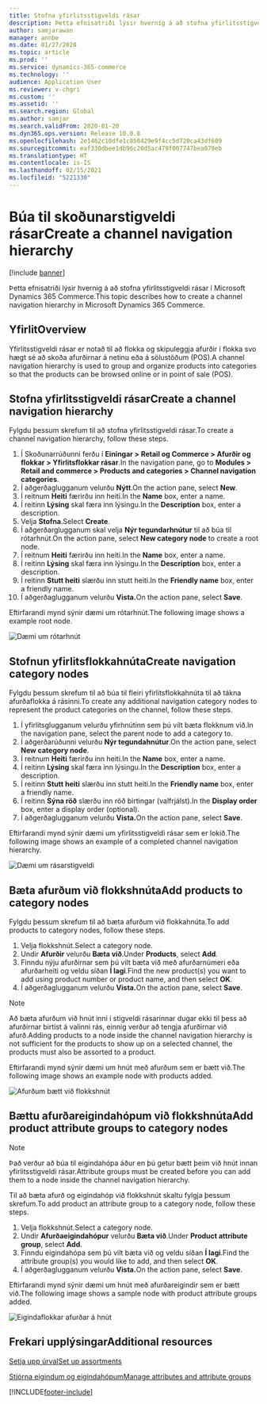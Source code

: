 ```yaml
---
title: Stofna yfirlitsstigveldi rásar
description: Þetta efnisatriði lýsir hvernig á að stofna yfirlitsstigveldi rásar í Microsoft Dynamics 365 Commerce.
author: samjarawan
manager: annbe
ms.date: 01/27/2020
ms.topic: article
ms.prod: ''
ms.service: dynamics-365-commerce
ms.technology: ''
audience: Application User
ms.reviewer: v-chgri
ms.custom: ''
ms.assetid: ''
ms.search.region: Global
ms.author: samjar
ms.search.validFrom: 2020-01-20
ms.dyn365.ops.version: Release 10.0.8
ms.openlocfilehash: 2e1462c10dfe1c858429e9f4cc5d720ca43df609
ms.sourcegitcommit: eaf330dbee1db96c20d5ac479f007747bea079eb
ms.translationtype: HT
ms.contentlocale: is-IS
ms.lasthandoff: 02/15/2021
ms.locfileid: "5221330"
---
```

# <a name="create-a-channel-navigation-hierarchy"></a><span data-ttu-id="3e941-103">Búa til skoðunarstigveldi rásar</span><span class="sxs-lookup"><span data-stu-id="3e941-103">Create a channel navigation hierarchy</span></span>


[!include [banner](includes/banner.md)]

<span data-ttu-id="3e941-104">Þetta efnisatriði lýsir hvernig á að stofna yfirlitsstigveldi rásar í Microsoft Dynamics 365 Commerce.</span><span class="sxs-lookup"><span data-stu-id="3e941-104">This topic describes how to create a channel navigation hierarchy in Microsoft Dynamics 365 Commerce.</span></span>

## <a name="overview"></a><span data-ttu-id="3e941-105">Yfirlit</span><span class="sxs-lookup"><span data-stu-id="3e941-105">Overview</span></span>

<span data-ttu-id="3e941-106">Yfirlitsstigveldi rásar er notað til að flokka og skipuleggja afurðir í flokka svo hægt sé að skoða afurðirnar á netinu eða á sölustöðum (POS).</span><span class="sxs-lookup"><span data-stu-id="3e941-106">A channel navigation hierarchy is used to group and organize products into categories so that the products can be browsed online or in point of sale (POS).</span></span>

## <a name="create-a-channel-navigation-hierarchy"></a><span data-ttu-id="3e941-107">Stofna yfirlitsstigveldi rásar</span><span class="sxs-lookup"><span data-stu-id="3e941-107">Create a channel navigation hierarchy</span></span>

<span data-ttu-id="3e941-108">Fylgdu þessum skrefum til að stofna yfirlitsstigveldi rásar.</span><span class="sxs-lookup"><span data-stu-id="3e941-108">To create a channel navigation hierarchy, follow these steps.</span></span>

1. <span data-ttu-id="3e941-109">Í Skoðunarrúðunni ferðu í **Einingar \> Retail og Commerce \> Afurðir og flokkar \> Yfirlitsflokkar rásar**.</span><span class="sxs-lookup"><span data-stu-id="3e941-109">In the navigation pane, go to **Modules \> Retail and commerce \> Products and categories \> Channel navigation categories**.</span></span>
1. <span data-ttu-id="3e941-110">Í aðgerðaglugganum velurðu **Nýtt**.</span><span class="sxs-lookup"><span data-stu-id="3e941-110">On the action pane, select **New**.</span></span>
1. <span data-ttu-id="3e941-111">Í reitnum **Heiti** færirðu inn heiti.</span><span class="sxs-lookup"><span data-stu-id="3e941-111">In the **Name** box, enter a name.</span></span>
1. <span data-ttu-id="3e941-112">Í reitinn **Lýsing** skal færa inn lýsingu.</span><span class="sxs-lookup"><span data-stu-id="3e941-112">In the **Description** box, enter a description.</span></span>
1. <span data-ttu-id="3e941-113">Velja **Stofna**.</span><span class="sxs-lookup"><span data-stu-id="3e941-113">Select **Create**.</span></span>
1. <span data-ttu-id="3e941-114">Í aðgerðarglugganum skal velja **Nýr tegundarhnútur** til að búa til rótarhnút.</span><span class="sxs-lookup"><span data-stu-id="3e941-114">On the action pane, select **New category node** to create a root node.</span></span>
1. <span data-ttu-id="3e941-115">Í reitnum **Heiti** færirðu inn heiti.</span><span class="sxs-lookup"><span data-stu-id="3e941-115">In the **Name** box, enter a name.</span></span>
1. <span data-ttu-id="3e941-116">Í reitinn **Lýsing** skal færa inn lýsingu.</span><span class="sxs-lookup"><span data-stu-id="3e941-116">In the **Description** box, enter a description.</span></span>
1. <span data-ttu-id="3e941-117">Í reitinn **Stutt heiti** slærðu inn stutt heiti.</span><span class="sxs-lookup"><span data-stu-id="3e941-117">In the **Friendly name** box, enter a friendly name.</span></span>
1. <span data-ttu-id="3e941-118">Í aðgerðaglugganum velurðu **Vista.**</span><span class="sxs-lookup"><span data-stu-id="3e941-118">On the action pane, select **Save**.</span></span>

<span data-ttu-id="3e941-119">Eftirfarandi mynd sýnir dæmi um rótarhnút.</span><span class="sxs-lookup"><span data-stu-id="3e941-119">The following image shows a example root node.</span></span>

![Dæmi um rótarhnút](media/create-channel-hierarchy-1.png)

## <a name="create-navigation-category-nodes"></a><span data-ttu-id="3e941-121">Stofnun yfirlitsflokkahnúta</span><span class="sxs-lookup"><span data-stu-id="3e941-121">Create navigation category nodes</span></span>

<span data-ttu-id="3e941-122">Fylgdu þessum skrefum til að búa til fleiri yfirlitsflokkahnúta til að tákna afurðaflokka á rásinni.</span><span class="sxs-lookup"><span data-stu-id="3e941-122">To create any additional navigation category nodes to represent the product categories on the channel, follow these steps.</span></span>

1. <span data-ttu-id="3e941-123">Í yfirlitsglugganum velurðu yfirhnútinn sem þú vilt bæta flokknum við.</span><span class="sxs-lookup"><span data-stu-id="3e941-123">In the navigation pane, select the parent node to add a category to.</span></span>
1. <span data-ttu-id="3e941-124">Í aðgerðarúðunni velurðu **Nýr tegundahnútur**.</span><span class="sxs-lookup"><span data-stu-id="3e941-124">On the action pane, select **New category node**.</span></span>
1. <span data-ttu-id="3e941-125">Í reitnum **Heiti** færirðu inn heiti.</span><span class="sxs-lookup"><span data-stu-id="3e941-125">In the **Name** box, enter a name.</span></span>
1. <span data-ttu-id="3e941-126">Í reitinn **Lýsing** skal færa inn lýsingu.</span><span class="sxs-lookup"><span data-stu-id="3e941-126">In the **Description** box, enter a description.</span></span>
1. <span data-ttu-id="3e941-127">Í reitinn **Stutt heiti** slærðu inn stutt heiti.</span><span class="sxs-lookup"><span data-stu-id="3e941-127">In the **Friendly name** box, enter a friendly name.</span></span>
1. <span data-ttu-id="3e941-128">Í reitinn **Sýna röð** slærðu inn röð birtingar (valfrjálst).</span><span class="sxs-lookup"><span data-stu-id="3e941-128">In the **Display order** box, enter a display order (optional).</span></span>
1. <span data-ttu-id="3e941-129">Í aðgerðaglugganum velurðu **Vista.**</span><span class="sxs-lookup"><span data-stu-id="3e941-129">On the action pane, select **Save**.</span></span>

<span data-ttu-id="3e941-130">Eftirfarandi mynd sýnir dæmi um yfirlitsstigveldi rásar sem er lokið.</span><span class="sxs-lookup"><span data-stu-id="3e941-130">The following image shows an example of a completed channel navigation hierarchy.</span></span>

![Dæmi um rásarstigveldi](media/create-channel-hierarchy-2.png)

## <a name="add-products-to-category-nodes"></a><span data-ttu-id="3e941-132">Bæta afurðum við flokkshnúta</span><span class="sxs-lookup"><span data-stu-id="3e941-132">Add products to category nodes</span></span>

<span data-ttu-id="3e941-133">Fylgdu þessum skrefum til að bæta afurðum við flokkahnúta.</span><span class="sxs-lookup"><span data-stu-id="3e941-133">To add products to category nodes, follow these steps.</span></span>

1. <span data-ttu-id="3e941-134">Velja flokkshnút.</span><span class="sxs-lookup"><span data-stu-id="3e941-134">Select a category node.</span></span>
1. <span data-ttu-id="3e941-135">Undir **Afurðir** velurðu **Bæta við**.</span><span class="sxs-lookup"><span data-stu-id="3e941-135">Under **Products**, select **Add**.</span></span>
1. <span data-ttu-id="3e941-136">Finndu nýju afurðirnar sem þú vilt bæta við með afurðarnúmeri eða afurðarheiti og veldu síðan **Í lagi**.</span><span class="sxs-lookup"><span data-stu-id="3e941-136">Find the new product(s) you want to add using product number or product name, and then select **OK**.</span></span>
1. <span data-ttu-id="3e941-137">Í aðgerðaglugganum velurðu **Vista.**</span><span class="sxs-lookup"><span data-stu-id="3e941-137">On the action pane, select **Save**.</span></span>

> [!NOTE]
> <span data-ttu-id="3e941-138">Að bæta afurðum við hnút inni í stigveldi rásarinnar dugar ekki til þess að afurðirnar birtist á valinni rás, einnig verður að tengja afurðirnar við afurð.</span><span class="sxs-lookup"><span data-stu-id="3e941-138">Adding products to a node inside the channel navigation hierarchy is not sufficient for the products to show up on a selected channel, the products must also be assorted to a product.</span></span>

<span data-ttu-id="3e941-139">Eftirfarandi mynd sýnir dæmi um hnút með afurðum sem er bætt við.</span><span class="sxs-lookup"><span data-stu-id="3e941-139">The following image shows an example node with products added.</span></span>

![Afurðum bætt við flokkshnút](media/create-channel-hierarchy-3.png)

## <a name="add-product-attribute-groups-to-category-nodes"></a><span data-ttu-id="3e941-141">Bættu afurðareigindahópum við flokkshnúta</span><span class="sxs-lookup"><span data-stu-id="3e941-141">Add product attribute groups to category nodes</span></span>

> [!NOTE]
> <span data-ttu-id="3e941-142">Það verður að búa til eigindahópa áður en þú getur bætt þeim við hnút innan yfirlitsstigveldi rásar.</span><span class="sxs-lookup"><span data-stu-id="3e941-142">Attribute groups must be created before you can add them to a node inside the channel navigation hierarchy.</span></span>

<span data-ttu-id="3e941-143">Til að bæta afurð og eigindahóp við flokkshnút skaltu fylgja þessum skrefum.</span><span class="sxs-lookup"><span data-stu-id="3e941-143">To add product an attribute group to a category node, follow these steps.</span></span>

1. <span data-ttu-id="3e941-144">Velja flokkshnút.</span><span class="sxs-lookup"><span data-stu-id="3e941-144">Select a category node.</span></span>
1. <span data-ttu-id="3e941-145">Undir **Afurðaeigindahópur** velurðu **Bæta við**.</span><span class="sxs-lookup"><span data-stu-id="3e941-145">Under **Product attribute group**, select **Add**.</span></span>
1. <span data-ttu-id="3e941-146">Finndu eigindahópa sem þú vilt bæta við og veldu síðan **Í lagi**.</span><span class="sxs-lookup"><span data-stu-id="3e941-146">Find the attribute group(s) you would like to add, and then select **OK**.</span></span>
1. <span data-ttu-id="3e941-147">Í aðgerðaglugganum velurðu **Vista.**</span><span class="sxs-lookup"><span data-stu-id="3e941-147">On the action pane, select **Save**.</span></span>

<span data-ttu-id="3e941-148">Eftirfarandi mynd sýnir dæmi um hnút með afurðareigindir sem er bætt við.</span><span class="sxs-lookup"><span data-stu-id="3e941-148">The following image shows a sample node with product attribute groups added.</span></span>

![Eigindaflokkar afurðar á hnút](media/create-channel-hierarchy-4.png)

## <a name="additional-resources"></a><span data-ttu-id="3e941-150">Frekari upplýsingar</span><span class="sxs-lookup"><span data-stu-id="3e941-150">Additional resources</span></span>

[<span data-ttu-id="3e941-151">Setja upp úrval</span><span class="sxs-lookup"><span data-stu-id="3e941-151">Set up assortments</span></span>](set-up-assortments.md)

[<span data-ttu-id="3e941-152">Stjórna eigindum og eigindahópum</span><span class="sxs-lookup"><span data-stu-id="3e941-152">Manage attributes and attribute groups</span></span>](attribute-attributegroups-lifecycle.md)


[!INCLUDE[footer-include](../includes/footer-banner.md)]